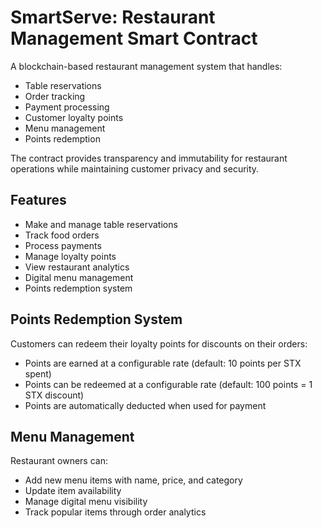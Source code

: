 # SmartServe: Restaurant Management Smart Contract

A blockchain-based restaurant management system that handles:
- Table reservations
- Order tracking
- Payment processing
- Customer loyalty points
- Menu management
- Points redemption

The contract provides transparency and immutability for restaurant operations while maintaining customer privacy and security.

## Features
- Make and manage table reservations
- Track food orders
- Process payments
- Manage loyalty points
- View restaurant analytics
- Digital menu management
- Points redemption system

## Points Redemption System
Customers can redeem their loyalty points for discounts on their orders:
- Points are earned at a configurable rate (default: 10 points per STX spent)
- Points can be redeemed at a configurable rate (default: 100 points = 1 STX discount)
- Points are automatically deducted when used for payment

## Menu Management
Restaurant owners can:
- Add new menu items with name, price, and category
- Update item availability
- Manage digital menu visibility
- Track popular items through order analytics
